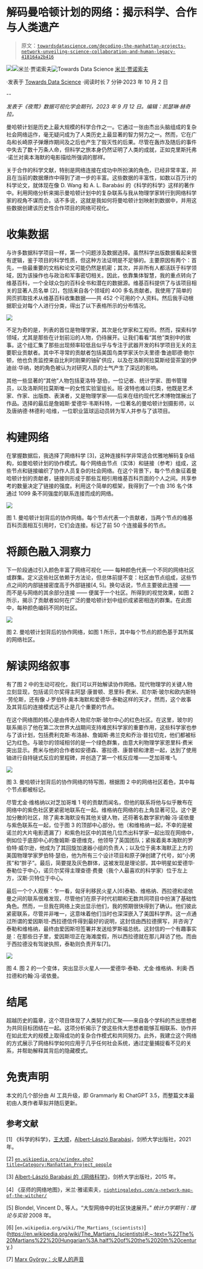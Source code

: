 # 解码曼哈顿计划的网络：揭示科学、合作与人类遗产

> 原文：[`towardsdatascience.com/decoding-the-manhattan-projects-network-unveiling-science-collaboration-and-human-legacy-418164a2b416`](https://towardsdatascience.com/decoding-the-manhattan-projects-network-unveiling-science-collaboration-and-human-legacy-418164a2b416)

![](img/34cfb08c6e319663d985c29fa40052ff.png)[](https://medium.com/@janosovm?source=post_page-----418164a2b416--------------------------------)![米兰·贾诺索夫](https://medium.com/@janosovm?source=post_page-----418164a2b416--------------------------------)[](https://towardsdatascience.com/?source=post_page-----418164a2b416--------------------------------)![Towards Data Science](https://towardsdatascience.com/?source=post_page-----418164a2b416--------------------------------) [米兰·贾诺索夫](https://medium.com/@janosovm?source=post_page-----418164a2b416--------------------------------)

·发表于 [Towards Data Science](https://towardsdatascience.com/?source=post_page-----418164a2b416--------------------------------) ·阅读时长 7 分钟·2023 年 10 月 2 日

--

*发表于《夜莺》数据可视化学会期刊，2023 年 9 月 12 日。编辑：凯瑟琳·赫奇拉。*

曼哈顿计划是历史上最大规模的科学合作之一。它通过一张由杰出头脑组成的复杂社会网络运作，毫无疑问成为了人类历史上最显著的智力努力之一。然而，它在广岛和长崎原子弹爆炸期间及之后也产生了毁灭性的后果。尽管在轰炸及随后的事件中失去了数十万条人命，但科学之旅本身仍然证明了人类的成就，正如克里斯托弗·诺兰对奥本海默的电影描绘所强调的那样。

关于合作的科学文献，特别是网络连接在成功中所扮演的角色，已经非常丰富，并且在当前的数据爆炸中得到了进一步的丰富。这些数据的丰富性，如数以百万计的科学论文，就体现在像 D. Wang 和 A. L. Barabási 的《科学的科学》这样的著作中。利用网络分析来揭示曼哈顿计划中的复杂联系与我从物理学家转行到网络科学家的视角不谋而合。话不多说，这就是我如何将曼哈顿计划映射到数据中，并用这些数据创建该历史性合作项目的网络可视化。

# 收集数据

与许多数据科学项目一样，第一个问题涉及数据选择。虽然科学出版数据看起来很有逻辑，鉴于项目的科学性质，但这种方法证明是不足够的。主要原因有两个：首先，一些最重要的文档和论文可能仍然是机密；其次，并非所有人都活跃于科学领域，因为该操作也与政治和军事密切相关。因此，依靠集体智慧，我的重点转向了维基百科，一个全球众包的百科全书和潜在的数据源。维基百科提供了与该项目相关的显著人员名单 [2]，包括来自各个领域的 400 多名贡献者。我使用了简单的网页抓取技术从维基百科收集数据——共 452 个可用的个人资料。然后我手动根据职业对每个人进行分类，得出了以下表格所示的分布情况。

![](img/6839a3ccda58179a8b18a47be48ea2cb.png)

不足为奇的是，列表的首位是物理学家，其次是化学家和工程师。然而，探索科学领域，尤其是那些在计划前沿的人物，仍待展开。让我们看看“其他”类别中的故事。这个组汇集了那些出现频率较低且似乎与专注于武器开发的科学项目无关的主要职业贡献者。其中不寻常的贡献者包括美国鸟类学家沃尔夫里德·鲁迪耶德·鲍尔顿，他也负责监控来自比利时刚果的铀矿供应，以及在洛斯阿拉莫斯经营茶室的伊迪丝·华纳，她的角色被认为对研究人员的士气产生了深远的影响。

其他一些显著的“其他”人物包括夏洛特·瑟伯，一位记者、统计学家、图书管理员，以及洛斯阿拉莫斯唯一的女性实验室组长。班·波特也难以归类，他既是艺术家、作家、出版商、表演者，又是物理学家——后来在纽约现代艺术博物馆展出了作品。选择的最后是詹姆斯·爱德华·韦斯科特，一位著名的曼哈顿计划摄影师，以及唐纳德·林德利·哈维，一位职业篮球运动员转为军人并参与了该项目。

# 构建网络

在掌握数据后，我选择了网络科学 [3]，这种连接科学非常适合优雅地解码复杂结构，如曼哈顿计划的协作模式。每个网络由节点（实体）和链接（参考）组成，这些节点和链接编织了协作人员复杂的社会网络。在这个背景下，每个节点象征着曼哈顿计划的贡献者，链接则形成于那些互相引用维基百科页面的个人之间。共享参考的数量决定了链接的强度。利用这个简单的框架，我得到了一个由 316 名个体通过 1099 条不同强度的联系连接而成的网络。

![](img/d1d3eb184ebc96ce11bf0766048383ad.png)

图 1\. 曼哈顿计划背后的协作网络。每个节点代表一个贡献者，当两个节点的维基百科页面相互引用时，它们会连接。标记了前 50 个连接最多的节点。

# 将颜色融入洞察力

下一阶段通过引入颜色丰富了网络可视化 —— 每种颜色代表一个不同的网络社区或群集。定义这些社区依赖于方法论，但总体前提不变：社区由节点组成，这些节点之间的内部链接密度高于外部链接[4, 5]。换句话说，节点主要彼此连接 —— 而不是与网络的其余部分连接 —— 便属于一个社区。所得到的视觉效果，如图 2 所示，揭示了贡献者如何在广泛的曼哈顿计划中组织成紧密相连的群集。在此图中，每种颜色编码不同的社区。

![](img/c66ca0546303d20bfbae81c9890bb02c.png)

图 2\. 曼哈顿计划背后的协作网络，如图 1 所示，其中每个节点的颜色基于其所属的网络社区。

# 解读网络叙事

有了图 2 中的生动可视化，我们可以开始解读协作网络。现代物理学的关键人物立刻显现，包括诺贝尔奖得主阿瑟·康普顿、恩里科·费米、尼尔斯·玻尔和欧内斯特·劳伦斯，还有像 J·罗伯特·奥本海默和爱德华·泰勒这样的天才。然而，这个故事及其背后的连接模式远不止是几个重要的节点。

在这个网络图的核心是由传奇人物尼尔斯·玻尔中心的红色社区。在这里，玻尔的联系揭示了他在第二次世界大战期间支持难民科学家的重要作用，这些科学家也参与了该计划，包括费利克斯·布洛赫、詹姆斯·弗兰克和乔治·普拉切克，他们都被标记为红色。与玻尔的领域相邻的是一个绿色群集，由意大利物理学家恩里科·费米突出显示。费米与他的合作者如安德森、塞拉德、康普顿和津恩一起，达到了使用铀进行自持链式反应的里程碑，并创造了第一个核反应堆——芝加哥堆-1。

![](img/34cfb08c6e319663d985c29fa40052ff.png)

图 3\. 曼哈顿计划背后的协作网络的特写图，根据图 2 中的网络社区着色，其中每个节点都被标记。

尽管尤金·维格纳以对芝加哥堆 1 号的贡献而闻名，但他的联系将他与似乎散布在网络中的紫色社区更紧密地联系在一起。维格纳在网络的右上角显著可见。这个更加分散的社区，除了奥本海默没有其他关键人物，还将著名数学家约翰·冯·诺依曼与紫色联系在一起，位于图 3 的顶部中心部分。他（和维格纳一起，不幸的是被诺兰的大片电影遗漏了）和紫色社区中的其他几位杰出科学家一起出现在网络中，例如位于底部中心的詹姆斯·查德维克，他领导了英国团队；紧挨着奥本海默的罗伯特·威尔逊，他成为了其回旋加速器小组的负责人；以及位于奥本海默正上方的美国物理学家罗伯特·瑟伯，他为所有三个设计项目和原子弹创建了代号，如“小男孩”和“胖子”。最后，简要提及灰色群体，这被发现是理论部，其中明星如爱德华·泰勒位于中心，诺贝尔奖得主理查德·费曼（我个人最喜欢的科学家）位于左上方，汉斯·贝特位于中心。

最后一个个人观察：乍一看，匈牙利移民火星人[6]泰勒、维格纳、西拉德和诺依曼之间的联系很难发现，尽管他们在原子时代初期和无数共同项目中扮演了基础性角色。然而，一旦我在网络上突出显示他们，我的预期很快得到了确认。他们彼此紧密联系，尽管并非唯一，这意味着他们当时也深深嵌入了美国科学界。这一点通过所谓的爱因斯坦-西拉德信件得到最好的说明，这封信由西拉德撰写，并咨询了泰勒和维格纳，最终由爱因斯坦签署并发送给罗斯福总统。这封信的一个有趣事实是：在那些日子里，爱因斯坦正在海滩度假，所以西拉德就在那儿拜访了他。而由于西拉德没有驾驶执照，泰勒则负责开车[7]。

![](img/40edaaa59105ea672c2f8d5b2ef1c05d.png)

图 4. 图 2 的一个变体，突出显示火星人——爱德华·泰勒、尤金·维格纳、利奥·西拉德和约翰·冯·诺依曼。

# 结尾

超越历史的篇章，这个项目体现了人类努力的汇聚——来自各个学科的杰出思想者为共同目标团结在一起。这项分析揭示了使这些伟大思想者能够互相联系、协作并在如此宏大的规模上取得成功的复杂合作模式和共同努力。此外，我建立这个网络的方式展示了网络科学如何应用于几乎任何社会系统，通过定量捕捉看不见的关系，并帮助解释其背后的隐藏模式。

# 免责声明

本文的几个部分由 AI 工具升级，即 Grammarly 和 ChatGPT 3.5，而整篇文本最初由人类作者草拟并随后更新。

## 参考文献

[1] 《科学的科学》，[王大顺](https://www.amazon.com/s/ref=dp_byline_sr_book_1?ie=UTF8&field-author=Dashun+Wang&text=Dashun+Wang&sort=relevancerank&search-alias=books)，[Albert-László Barabási](https://www.amazon.com/Albert-L%C3%A1szl%C3%B3-Barab%C3%A1si/e/B001IGQIYW/ref=dp_byline_cont_book_2)，剑桥大学出版社，2021 年。

[2] [`en.wikipedia.org/w/index.php?title=Category:Manhattan_Project_people`](https://en.wikipedia.org/w/index.php?title=Category%3AManhattan_Project_people)

[3] [Albert-László Barabási 的《网络科学》](http://networksciencebook.com/)，剑桥大学出版社，2015 年。

[4] 《巫师的网络地图》，米兰·雅诺索夫，[`nightingaledvs.com/a-network-map-of-the-witcher/`](https://nightingaledvs.com/a-network-map-of-the-witcher/)

[5] Blondel, Vincent D., 等人。“大型网络中的社区快速展开。” *统计力学期刊：理论与实验* 2008 年。

[6] [`en.wikipedia.org/wiki/The_Martians_(scientists)`](https://en.wikipedia.org/wiki/The_Martians_(scientists)#:~:text=%22The%20Martians%22%20(Hungarian%3A,half%20of%20the%2020th%20century.)

[7] [Marx György：火星人的声音](https://bookline.hu/product/home.action?_v=Marx_Gyorgy_The_voice_of_the_Martians&type=22&id=86798)
